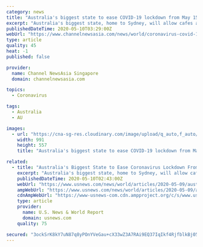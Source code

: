 ```yaml
---
category: news
title: "Australia's biggest state to ease COVID-19 lockdown from May 15"
excerpt: "Australia's biggest state, home to Sydney, will allow cafes and restaurants, playgrounds and outdoor pools to reopen on Friday as extensive"
publishedDateTime: 2020-05-10T03:29:00Z
webUrl: "https://www.channelnewsasia.com/news/world/coronavirus-covid-19-australia-lockdown-new-south-wales-12718690"
type: article
quality: 45
heat: -1
published: false

provider:
  name: Channel NewsAsia Singapore
  domain: channelnewsasia.com

topics:
  - Coronavirus

tags:
  - Australia
  - AU

images:
  - url: "https://cna-sg-res.cloudinary.com/image/upload/q_auto,f_auto/image/12718686/16x9/991/557/303010ae937107975ad9e4a70996aee1/ud/the-spread-of-the-coronavirus-disease--covid-19--in-sydney-1.jpg"
    width: 991
    height: 557
    title: "Australia's biggest state to ease COVID-19 lockdown from May 15"

related:
  - title: "Australia's Biggest State to Ease Coronavirus Lockdown From May 15"
    excerpt: "Australia's biggest state, home to Sydney, will allow cafes and restaurants, playgrounds and outdoor pools to reopen on Friday as extensive testing has shown the spread of the coronavirus has slowed sharply,"
    publishedDateTime: 2020-05-10T02:43:00Z
    webUrl: "https://www.usnews.com/news/world/articles/2020-05-09/australias-biggest-state-to-ease-coronavirus-lockdown-from-may-15"
    ampWebUrl: "https://www.usnews.com/news/world/articles/2020-05-09/australias-biggest-state-to-ease-coronavirus-lockdown-from-may-15?context=amp"
    cdnAmpWebUrl: "https://www-usnews-com.cdn.ampproject.org/c/s/www.usnews.com/news/world/articles/2020-05-09/australias-biggest-state-to-ease-coronavirus-lockdown-from-may-15?context=amp"
    type: article
    provider:
      name: U.S. News & World Report
      domain: usnews.com
    quality: 75

secured: "3ockSrK8kY7uN87q8yPOnYVeGau+cX33wZ3A7RAi9EQ37IqIkf4RjfblkBj05wC6oCtS15hG0/KzYS+W8NpmeQP+DYlWx9puuh4T7qLU7whb194TTvofxgx17Iv8edFEvAU6eaDATKYaXcdY5+R/SLf8RCxTR3RYCM4IIpjbHwwY8CJVIKMoL6E+MkPO9VI9kcuTvCvwXkBv5pnnvy5ts1m5HT1vIgdE4vcCB0h1J8dPlo/asKXIPVRFNhWVXpemF7NgQCFOKr7RDPCfYpyBugUb2v4P5TVa80xCIzgzPuhefTL2FchZYyL9YkB91OU9;LKwSypcA5zlKVj05jdbM2A=="
---
```


